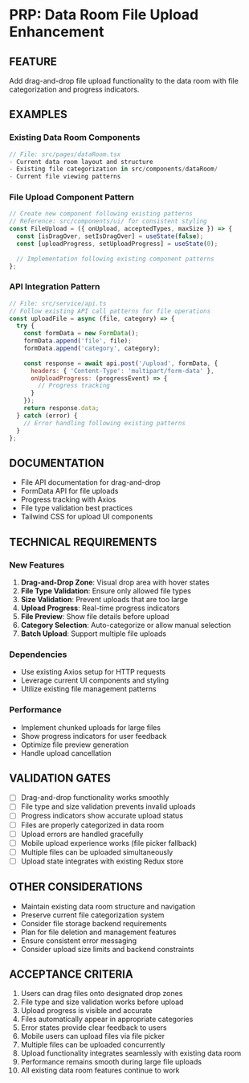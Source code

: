 # PRP: Data Room File Upload Enhancement

## FEATURE
Add drag-and-drop file upload functionality to the data room with file categorization and progress indicators.

## EXAMPLES

### Existing Data Room Components
```jsx
// File: src/pages/dataRoom.tsx
- Current data room layout and structure
- Existing file categorization in src/components/dataRoom/
- Current file viewing patterns
```

### File Upload Component Pattern
```jsx
// Create new component following existing patterns
// Reference: src/components/ui/ for consistent styling
const FileUpload = ({ onUpload, acceptedTypes, maxSize }) => {
  const [isDragOver, setIsDragOver] = useState(false);
  const [uploadProgress, setUploadProgress] = useState(0);
  
  // Implementation following existing component patterns
};
```

### API Integration Pattern
```javascript
// File: src/service/api.ts
// Follow existing API call patterns for file operations
const uploadFile = async (file, category) => {
  try {
    const formData = new FormData();
    formData.append('file', file);
    formData.append('category', category);
    
    const response = await api.post('/upload', formData, {
      headers: { 'Content-Type': 'multipart/form-data' },
      onUploadProgress: (progressEvent) => {
        // Progress tracking
      }
    });
    return response.data;
  } catch (error) {
    // Error handling following existing patterns
  }
};
```

## DOCUMENTATION
- File API documentation for drag-and-drop
- FormData API for file uploads
- Progress tracking with Axios
- File type validation best practices
- Tailwind CSS for upload UI components

## TECHNICAL REQUIREMENTS

### New Features
1. **Drag-and-Drop Zone**: Visual drop area with hover states
2. **File Type Validation**: Ensure only allowed file types
3. **Size Validation**: Prevent uploads that are too large
4. **Upload Progress**: Real-time progress indicators
5. **File Preview**: Show file details before upload
6. **Category Selection**: Auto-categorize or allow manual selection
7. **Batch Upload**: Support multiple file uploads

### Dependencies
- Use existing Axios setup for HTTP requests
- Leverage current UI components and styling
- Utilize existing file management patterns

### Performance
- Implement chunked uploads for large files
- Show progress indicators for user feedback
- Optimize file preview generation
- Handle upload cancellation

## VALIDATION GATES
- [ ] Drag-and-drop functionality works smoothly
- [ ] File type and size validation prevents invalid uploads
- [ ] Progress indicators show accurate upload status
- [ ] Files are properly categorized in data room
- [ ] Upload errors are handled gracefully
- [ ] Mobile upload experience works (file picker fallback)
- [ ] Multiple files can be uploaded simultaneously
- [ ] Upload state integrates with existing Redux store

## OTHER CONSIDERATIONS
- Maintain existing data room structure and navigation
- Preserve current file categorization system
- Consider file storage backend requirements
- Plan for file deletion and management features
- Ensure consistent error messaging
- Consider upload size limits and backend constraints

## ACCEPTANCE CRITERIA
1. Users can drag files onto designated drop zones
2. File type and size validation works before upload
3. Upload progress is visible and accurate
4. Files automatically appear in appropriate categories
5. Error states provide clear feedback to users
6. Mobile users can upload files via file picker
7. Multiple files can be uploaded concurrently
8. Upload functionality integrates seamlessly with existing data room
9. Performance remains smooth during large file uploads
10. All existing data room features continue to work